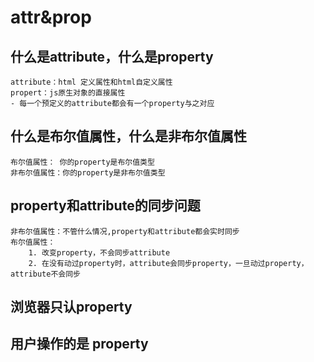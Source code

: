 
# attr&prop
## 什么是attribute，什么是property 
    attribute：html 定义属性和html自定义属性
    propert：js原生对象的直接属性
    - 每一个预定义的attribute都会有一个property与之对应
## 什么是布尔值属性，什么是非布尔值属性
    布尔值属性： 你的property是布尔值类型
    非布尔值属性：你的property是非布尔值类型 
## property和attribute的同步问题
    非布尔值属性：不管什么情况,property和attribute都会实时同步
    布尔值属性：
        1. 改变property，不会同步attribute
        2. 在没有动过property时，attribute会同步property，一旦动过property，attribute不会同步
## 浏览器只认property
## 用户操作的是 property